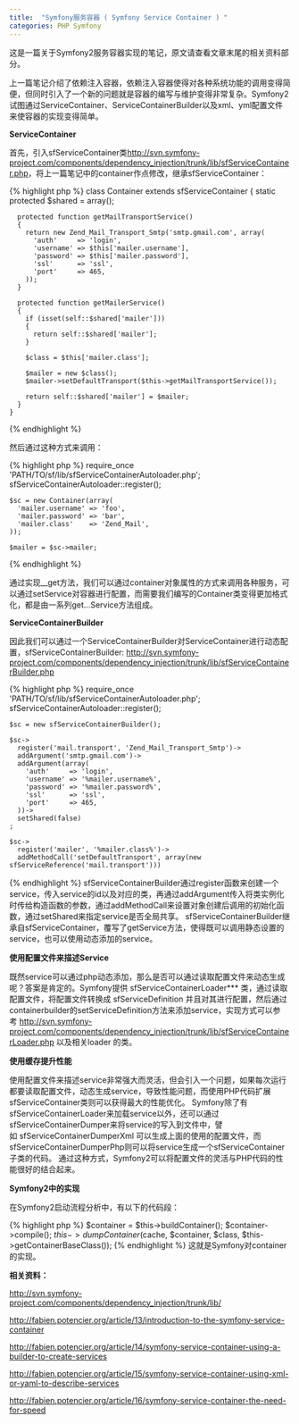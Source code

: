 ```yaml
---
title:  "Symfony服务容器 ( Symfony Service Container ) "
categories: PHP Symfony
---
```


这是一篇关于Symfony2服务容器实现的笔记，原文请查看文章末尾的相关资料部分。

上一篇笔记介绍了依赖注入容器，依赖注入容器使得对各种系统功能的调用变得简便，但同时引入了一个新的问题就是容器的编写与维护变得非常复杂。Symfony2试图通过ServiceContainer、ServiceContainerBuilder以及xml、yml配置文件来使容器的实现变得简单。

**ServiceContainer**

首先，引入sfServiceContainer类<http://svn.symfony-project.com/components/dependency_injection/trunk/lib/sfServiceContainer.php>，将上一篇笔记中的container作点修改，继承sfServiceContainer：

{% highlight php %}
    class Container extends sfServiceContainer
    {
      static protected $shared = array();
    
      protected function getMailTransportService()
      {
        return new Zend_Mail_Transport_Smtp('smtp.gmail.com', array(
          'auth'     => 'login',
          'username' => $this['mailer.username'],
          'password' => $this['mailer.password'],
          'ssl'      => 'ssl',
          'port'     => 465,
        ));
      }
    
      protected function getMailerService()
      {
        if (isset(self::$shared['mailer']))
        {
          return self::$shared['mailer'];
        }
    
        $class = $this['mailer.class'];
    
        $mailer = new $class();
        $mailer->setDefaultTransport($this->getMailTransportService());
    
        return self::$shared['mailer'] = $mailer;
      }
    }
{% endhighlight %}

然后通过这种方式来调用：

{% highlight php %}
    require_once 'PATH/TO/sf/lib/sfServiceContainerAutoloader.php';
    sfServiceContainerAutoloader::register();
    
    $sc = new Container(array(
      'mailer.username' => 'foo',
      'mailer.password' => 'bar',
      'mailer.class'    => 'Zend_Mail',
    ));
    
    $mailer = $sc->mailer;
{% endhighlight %}

通过实现__get方法，我们可以通过container对象属性的方式来调用各种服务，可以通过setService对容器进行配置，而需要我们编写的Container类变得更加格式化，都是由一系列get...Service方法组成。

**ServiceContainerBuilder**

因此我们可以通过一个ServiceContainerBuilder对ServiceContainer进行动态配置，sfServiceContainerBuilder: <http://svn.symfony-project.com/components/dependency_injection/trunk/lib/sfServiceContainerBuilder.php>

{% highlight php %}
    require_once 'PATH/TO/sf/lib/sfServiceContainerAutoloader.php';
    sfServiceContainerAutoloader::register();
    
    $sc = new sfServiceContainerBuilder();
    
    $sc->
      register('mail.transport', 'Zend_Mail_Transport_Smtp')->
      addArgument('smtp.gmail.com')->
      addArgument(array(
        'auth'     => 'login',
        'username' => '%mailer.username%',
        'password' => '%mailer.password%',
        'ssl'      => 'ssl',
        'port'     => 465,
      ))->
      setShared(false)
    ;
    
    $sc->
      register('mailer', '%mailer.class%')->
      addMethodCall('setDefaultTransport', array(new sfServiceReference('mail.transport')))

{% endhighlight %}
sfServiceContainerBuilder通过register函数来创建一个service，传入service的id以及对应的类，再通过addArgument传入将类实例化时传给构造函数的参数，通过addMethodCall来设置对象创建后调用的初始化函数，通过setShared来指定service是否全局共享。 sfServiceContainerBuilder继承自sfServiceContainer，覆写了getService方法，使得既可以调用静态设置的service，也可以使用动态添加的service。

**使用配置文件来描述Service**

既然service可以通过php动态添加，那么是否可以通过读取配置文件来动态生成呢？答案是肯定的。Symfony提供 sfServiceContainerLoader*** 类，通过读取配置文件，将配置文件转换成 sfServiceDefinition 并且对其进行配置，然后通过containerbuilder的setServiceDefinition方法来添加service，实现方式可以参考 <http://svn.symfony-project.com/components/dependency_injection/trunk/lib/sfServiceContainerLoader.php> 以及相关loader 的类。

**使用缓存提升性能**

使用配置文件来描述service非常强大而灵活，但会引入一个问题，如果每次运行都要读取配置文件，动态生成service，导致性能问题，而使用PHP代码扩展sfServiceContainer类则可以获得最大的性能优化。 Symfony除了有sfServiceContainerLoader来加载service以外，还可以通过sfServiceContainerDumper来将service的写入到文件中，譬如 sfServiceContainerDumperXml 可以生成上面的使用的配置文件，而sfServiceContainerDumperPhp则可以将service生成一个sfServiceContainer子类的代码。 通过这种方式，Symfony2可以将配置文件的灵活与PHP代码的性能很好的结合起来。

**Symfony2中的实现**

在Symfony2启动流程分析中，有以下的代码段：

{% highlight php %}
                $container = $this->buildContainer();
                $container->compile();
                $this->dumpContainer($cache, $container, $class, $this->getContainerBaseClass());
{% endhighlight %}
这就是Symfony对container的实现。

**相关资料：**

<http://svn.symfony-project.com/components/dependency_injection/trunk/lib/>

<http://fabien.potencier.org/article/13/introduction-to-the-symfony-service-container>

<http://fabien.potencier.org/article/14/symfony-service-container-using-a-builder-to-create-services>

<http://fabien.potencier.org/article/15/symfony-service-container-using-xml-or-yaml-to-describe-services>

<http://fabien.potencier.org/article/16/symfony-service-container-the-need-for-speed>
